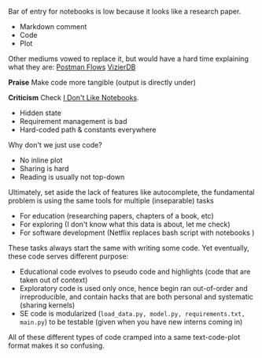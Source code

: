 Bar of entry for notebooks is low because it looks like a research paper.

- Markdown comment
- Code
- Plot

Other mediums vowed to replace it, but would have a hard time explaining what they are:
[Postman Flows](https://blog.postman.com/postman-flows-the-next-generation-of-software-development/)
[VizierDB](https://vizierdb.info)

**Praise**
Make code more tangible (output is directly under)

**Criticism**
Check [I Don't Like Notebooks](https://docs.google.com/presentation/d/1n2RlMdmv1p25Xy5thJUhkKGvjtV-dkAIsUXP-AL4ffI).

- Hidden state
- Requirement management is bad
- Hard-coded path & constants everywhere

Why don't we just use code?

- No inline plot
- Sharing is hard
- Reading is usually not top-down

Ultimately, set aside the lack of features like autocomplete, the fundamental problem is using the same tools for multiple (inseparable) tasks

- For education (researching papers, chapters of a book, etc)
- For exploring (I don't know what this data is about, let me check)
- For software development (Netflix replaces bash script with notebooks )

These tasks always start the same with writing some code. Yet eventually, these code serves different purpose:

- Educational code evolves to pseudo code and highlights (code that are taken out of context)
- Exploratory code is used only once, hence begin ran out-of-order and irreproducible, and contain hacks that are both personal and systematic (sharing kernels)
- SE code is modularized (`load_data.py, model.py, requirements.txt, main.py`) to be testable (given when you have new interns coming in)

All of these different types of code cramped into a same text-code-plot format makes it so confusing.